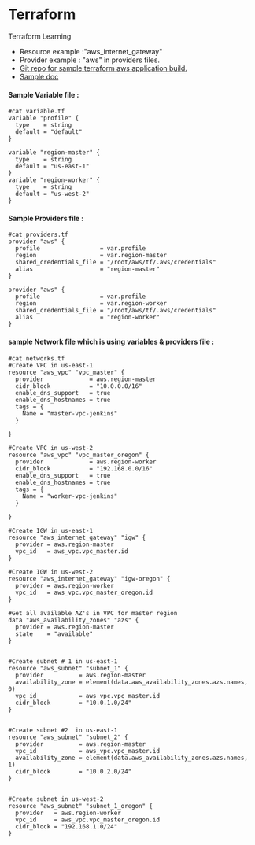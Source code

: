 # Terraform
Terraform Learning
- Resource example :"aws_internet_gateway"
- Provider example : "aws" in providers files.
- [Git repo for sample terraform aws application build.](https://github.com/linuxacademy/content-deploying-to-aws-ansible-terraform/tree/master/iam_policies)
- [Sample doc](https://medium.com/appgambit/terraform-aws-vpc-with-private-public-subnets-with-nat-4094ad2ab331)

#### Sample Variable file :
```
#cat variable.tf
variable "profile" {
  type    = string
  default = "default"
}

variable "region-master" {
  type    = string
  default = "us-east-1"
}
variable "region-worker" {
  type    = string
  default = "us-west-2"
}

```

#### Sample Providers file :
```
#cat providers.tf
provider "aws" {
  profile                 = var.profile
  region                  = var.region-master
  shared_credentials_file = "/root/aws/tf/.aws/credentials"
  alias                   = "region-master"
}

provider "aws" {
  profile                 = var.profile
  region                  = var.region-worker
  shared_credentials_file = "/root/aws/tf/.aws/credentials"
  alias                   = "region-worker"
}
```

#### sample Network file which is using variables & providers file :
```
#cat networks.tf
#Create VPC in us-east-1
resource "aws_vpc" "vpc_master" {
  provider             = aws.region-master
  cidr_block           = "10.0.0.0/16"
  enable_dns_support   = true
  enable_dns_hostnames = true
  tags = {
    Name = "master-vpc-jenkins"
  }

}

#Create VPC in us-west-2
resource "aws_vpc" "vpc_master_oregon" {
  provider             = aws.region-worker
  cidr_block           = "192.168.0.0/16"
  enable_dns_support   = true
  enable_dns_hostnames = true
  tags = {
    Name = "worker-vpc-jenkins"
  }

}

#Create IGW in us-east-1
resource "aws_internet_gateway" "igw" {
  provider = aws.region-master
  vpc_id   = aws_vpc.vpc_master.id
}

#Create IGW in us-west-2
resource "aws_internet_gateway" "igw-oregon" {
  provider = aws.region-worker
  vpc_id   = aws_vpc.vpc_master_oregon.id
}

#Get all available AZ's in VPC for master region
data "aws_availability_zones" "azs" {
  provider = aws.region-master
  state    = "available"
}


#Create subnet # 1 in us-east-1
resource "aws_subnet" "subnet_1" {
  provider          = aws.region-master
  availability_zone = element(data.aws_availability_zones.azs.names, 0)
  vpc_id            = aws_vpc.vpc_master.id
  cidr_block        = "10.0.1.0/24"
}


#Create subnet #2  in us-east-1
resource "aws_subnet" "subnet_2" {
  provider          = aws.region-master
  vpc_id            = aws_vpc.vpc_master.id
  availability_zone = element(data.aws_availability_zones.azs.names, 1)
  cidr_block        = "10.0.2.0/24"
}


#Create subnet in us-west-2
resource "aws_subnet" "subnet_1_oregon" {
  provider   = aws.region-worker
  vpc_id     = aws_vpc.vpc_master_oregon.id
  cidr_block = "192.168.1.0/24"
}
```
